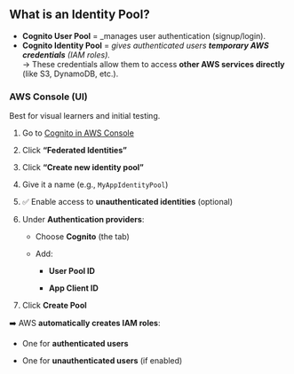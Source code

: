 
## **What is an Identity Pool?**

- **Cognito User Pool** = _manages user authentication (signup/login).
- **Cognito Identity Pool** = _gives authenticated users **temporary AWS credentials** (IAM roles)._  
    → These credentials allow them to access **other AWS services directly** (like S3, DynamoDB, etc.).




### **AWS Console (UI)**

Best for visual learners and initial testing.

1. Go to [Cognito in AWS Console](https://console.aws.amazon.com/cognito/)
    
2. Click **“Federated Identities”**
    
3. Click **“Create new identity pool”**
    
4. Give it a name (e.g., `MyAppIdentityPool`)
    
5. ✅ Enable access to **unauthenticated identities** (optional)
    
6. Under **Authentication providers**:
    
    - Choose **Cognito** (the tab)
        
    - Add:
        
        - **User Pool ID**
            
        - **App Client ID**
            
7. Click **Create Pool**
    

➡️ AWS **automatically creates IAM roles**:

- One for **authenticated users**
    
- One for **unauthenticated users** (if enabled)



